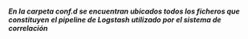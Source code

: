 ##### En la carpeta conf.d se encuentran ubicados todos los ficheros que constituyen el pipeline de Logstash utilizado por el sistema de correlación

